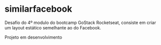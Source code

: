 # similarfacebook
Desafio do 4º modulo do bootcamp GoStack Rocketseat, consiste em criar um layout estático semelhante ao do Facebook.

Projeto em desenvolvimento
